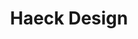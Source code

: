 ---
blog: https://haeckdesign.com/blog
codehost: https://github.com/HaeckDesign
dribbble: https://dribbble.com/HaeckDesign
facebook: https://facebook.com/haeckdesign
googleplus: https://plus.google.com/+Haeckdesign
instagram: https://instagram.com/haeckdesign
linkedin: https://linkedin.com/in/haeckdesign
logohandle: haeckdesign
pinterest: https://pinterest.com/haeckdesign
sort: haeckdesign
title: Haeck Design
twitter: https://x.com/HaeckDesign
website: https://haeckdesign.com/
youtube: https://youtube.com/channel/UCe_5O12lBMT2TveZ0OItrMA
---